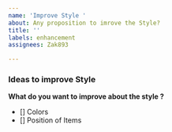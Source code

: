 ```yaml
---
name: 'Improve Style '
about: Any proposition to imrove the Style?
title: ''
labels: enhancement
assignees: Zak893

---
```


### Ideas to improve Style

**What do you want to __improve__ about the style ?**
- [] Colors
- [] Position of Items
